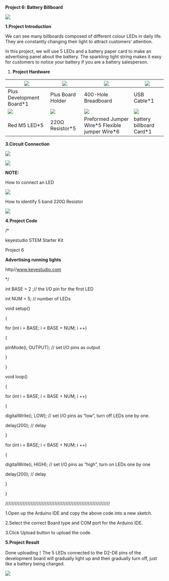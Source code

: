**Project 6: Battery Billboard**

![](media/d202576cd77eab0e24ef3c61f848b2e9.png)

**1.Project Introduction**

We can see many billboards composed of different colour LEDs in daily life. They
are constantly changing their light to attract customers' attention.

In this project, we will use 5 LEDs and a battery paper card to make an
advertising panel about the battery. The sparkling light string makes it easy
for customers to notice your battery if you are a battery salesperson.

1.  **Project Hardware**

| ![](media/f4146601f8c339ab8dd8d809dd8f2a6f.png) | ![](media/51bae5ab9f402a181a081ac1ec81100a.png) | ![](media/4acb8663d8eefd6412faf78c4e857d6a.png)  | ![](media/1896ff0625b4ab1415733f26319421bb.png) |
|-------------------------------------------------|-------------------------------------------------|--------------------------------------------------|-------------------------------------------------|
| Plus Development Board\*1                       |  Plus Board Holder                              | 400-Hole Breadboard                              | USB Cable\*1                                    |
| ![](media/90c822e2daeab4bea8d16603414101f4.png) | ![](media/098a2730d0b0a2a4b2079e0fc87fd38b.png) | ![](media/748a5d29869fe1db1f4206ef7fc932ae.png)  | ![](media/af270f659f71aaabe00969ebd90e7b90.png) |
| Red M5 LED\*5                                   | 220Ω Resistor\*5                                | Preformed Jumper Wire\*5 Flexible jumper Wire\*6 | battery billboard Card\*1                       |

**3.Circuit Connection**

![](media/0b58cadbfd1227e915473d04d5e8fd17.emf)

![](media/42d0bab095a6a51b21d48568bb963dab.png)

**NOTE:**

How to connect an LED

![](media/42ff6f405dfa128593827de5aa03e94b.png)

How to identify 5 band 220Ω Resistor

![](media/55c0199544e9819328f6d5778f10d7d0.png)

**4.Project Code**

/\*

keyestudio STEM Starter Kit

Project 6

**Advertising running lights**

http//www.keyestudio.com

\*/

int BASE = 2 ;// the I/O pin for the first LED

int NUM = 5; // number of LEDs

void setup()

{

for (int i = BASE; i \< BASE + NUM; i ++)

{

pinMode(i, OUTPUT); // set I/O pins as output

}

}

void loop()

{

for (int i = BASE; i \< BASE + NUM; i ++)

{

digitalWrite(i, LOW); // set I/O pins as “low”, turn off LEDs one by one.

delay(200); // delay

}

for (int i = BASE; i \< BASE + NUM; i ++)

{

digitalWrite(i, HIGH); // set I/O pins as “high”, turn on LEDs one by one

delay(200); // delay

}

}

//////////////////////////////////////////////////////////////////

1.Open up the Arduino IDE and copy the above code into a new sketch.

2.Select the correct Board type and COM port for the Arduino IDE.

3.Click Upload button to upload the code.

**5.Project Result**

Done uploading！The 5 LEDs connected to the D2-D6 pins of the development board
will gradually light up and then gradually turn off, just like a battery being
charged.

![](media/c17b9a05a807f71f97828a5445db7e83.png)
